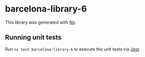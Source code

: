 # barcelona-library-6

This library was generated with [Nx](https://nx.dev).

## Running unit tests

Run `nx test barcelona-library-6` to execute the unit tests via [Jest](https://jestjs.io).
